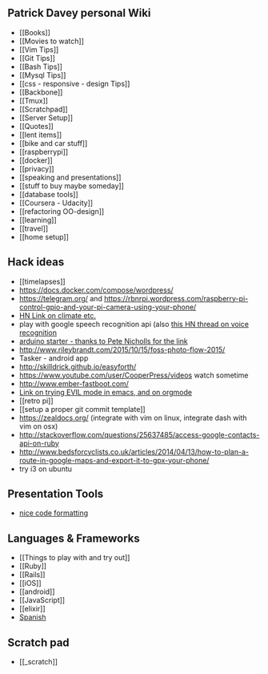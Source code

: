## Patrick Davey personal Wiki

* [[Books]]
* [[Movies to watch]]
* [[Vim Tips]]
* [[Git Tips]]
* [[Bash Tips]]
* [[Mysql Tips]]
* [[css - responsive - design Tips]]
* [[Backbone]]
* [[Tmux]]
* [[Scratchpad]]
* [[Server Setup]]
* [[Quotes]]
* [[lent items]]
* [[bike and car stuff]]
* [[raspberrypi]]
* [[docker]]
* [[privacy]]
* [[speaking and presentations]]
* [[stuff to buy maybe someday]]
* [[database tools]]
* [[Coursera - Udacity]]
* [[refactoring OO-design]]
* [[learning]]
* [[travel]]
* [[home setup]]

## Hack ideas
* [[timelapses]]
* https://docs.docker.com/compose/wordpress/
* https://telegram.org/ and https://rbnrpi.wordpress.com/raspberry-pi-control-gpio-and-your-pi-camera-using-your-phone/
* [HN Link on climate etc.](https://news.ycombinator.com/item?id=10622615)
* play with google speech recognition api (also [this HN thread on voice recognition](https://news.ycombinator.com/item?id=11347872)
* [arduino starter - thanks to Pete Nicholls for the link](https://gist.github.com/Aupajo/501c719de8647320ebe2)
* http://www.rileybrandt.com/2015/10/15/foss-photo-flow-2015/
* Tasker - android app
* http://skilldrick.github.io/easyforth/
* https://www.youtube.com/user/CooperPress/videos watch sometime
* http://www.ember-fastboot.com/
* [Link on trying EVIL mode in emacs, and on orgmode](https://news.ycombinator.com/item?id=11387787)
* [[retro pi]]
* [[setup a proper git commit template]]
* https://zealdocs.org/ (integrate with vim on linux, integrate dash with vim on osx)
* http://stackoverflow.com/questions/25637485/access-google-contacts-api-on-ruby
* http://www.bedsforcyclists.co.uk/articles/2014/04/13/how-to-plan-a-route-in-google-maps-and-export-it-to-gpx-your-phone/
* try i3 on ubuntu


## Presentation Tools
* [nice code formatting](https://github.com/thejameskyle/spectacle-code-slide)

## Languages & Frameworks
* [[Things to play with and try out]]
* [[Ruby]]
* [[Rails]]
* [[iOS]]
* [[android]]
* [[JavaScript]]
* [[elixir]]
* [Spanish](Spanish)

## Scratch pad
* [[_scratch]]
